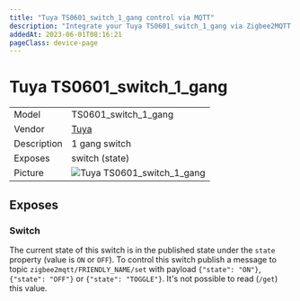 ```yaml
---
title: "Tuya TS0601_switch_1_gang control via MQTT"
description: "Integrate your Tuya TS0601_switch_1_gang via Zigbee2MQTT with whatever smart home infrastructure you are using without the vendor's bridge or gateway."
addedAt: 2023-06-01T08:16:21
pageClass: device-page
---
```


<!-- !!!! -->
<!-- ATTENTION: This file is auto-generated through docgen! -->
<!-- You can only edit the "Notes"-Section between the two comment lines "Notes BEGIN" and "Notes END". -->
<!-- Do not use h1 or h2 heading within "## Notes"-Section. -->
<!-- !!!! -->

# Tuya TS0601_switch_1_gang

|     |     |
|-----|-----|
| Model | TS0601_switch_1_gang  |
| Vendor  | [Tuya](/supported-devices/#v=Tuya)  |
| Description | 1 gang switch |
| Exposes | switch (state) |
| Picture | ![Tuya TS0601_switch_1_gang](https://www.zigbee2mqtt.io/images/devices/TS0601_switch_1_gang.png) |


<!-- Notes BEGIN: You can edit here. Add "## Notes" headline if not already present. -->


<!-- Notes END: Do not edit below this line -->




## Exposes

### Switch 
The current state of this switch is in the published state under the `state` property (value is `ON` or `OFF`).
To control this switch publish a message to topic `zigbee2mqtt/FRIENDLY_NAME/set` with payload `{"state": "ON"}`, `{"state": "OFF"}` or `{"state": "TOGGLE"}`.
It's not possible to read (`/get`) this value.

